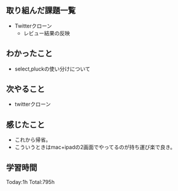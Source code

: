 ## 取り組んだ課題一覧
- Twitterクローン
  - レビュー結果の反映

## わかったこと
- select,pluckの使い分けについて

## 次やること
- twitterクローン　

## 感じたこと
- これから帰省。
- こういうときはmac+ipadの2画面でやってるのが持ち運び楽で良き。
  
## 学習時間
Today:1h
Total:795h